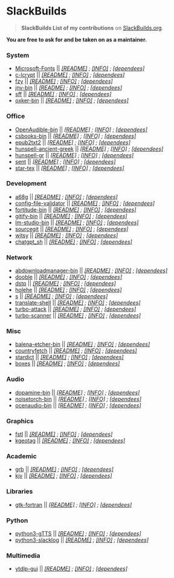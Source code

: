 # SlackBuilds
> **SlackBuilds List of my contributions** on [SlackBuilds.org](https://slackbuilds.org/advsearch.php?q=rizitis%40gmail.com&stype=maint).
>
**You are free to ask for and be taken on as a maintainer.** <br>

### System
- [Microsoft-Fonts](https://slackbuilds.org/repository/15.0/system/Microsoft-Fonts/) || *[[README]](https://slackbuilds.org/slackbuilds/15.0/system/Microsoft-Fonts/README) ; [[INFO]](https://slackbuilds.org/slackbuilds/15.0/system/Microsoft-Fonts/Microsoft-Fonts.info) ; [[dependees]](https://slackbuilds.org/advsearch.php?stype=revdep1&q=Microsoft-Fonts)*
- [c-lcrypt](https://slackbuilds.org/repository/15.0/system/c-lcrypt/) || *[[README]](https://slackbuilds.org/slackbuilds/15.0/system/c-lcrypt/README) ; [[INFO]](https://slackbuilds.org/slackbuilds/15.0/system/c-lcrypt/c-lcrypt.info) ; [[dependees]](https://slackbuilds.org/advsearch.php?stype=revdep1&q=c-lcrypt)*
- [fzy](https://slackbuilds.org/repository/15.0/system/fzy/) || *[[README]](https://slackbuilds.org/slackbuilds/15.0/system/fzy/README) ; [[INFO]](https://slackbuilds.org/slackbuilds/15.0/system/fzy/fzy.info) ; [[dependees]](https://slackbuilds.org/advsearch.php?stype=revdep1&q=fzy)*
- [jnv-bin](https://slackbuilds.org/repository/15.0/system/jnv-bin/) || *[[README]](https://slackbuilds.org/slackbuilds/15.0/system/jnv-bin/README) ; [[INFO]](https://slackbuilds.org/slackbuilds/15.0/system/jnv-bin/jnv-bin.info) ; [[dependees]](https://slackbuilds.org/advsearch.php?stype=revdep1&q=jnv-bin)*
- [sff](https://slackbuilds.org/repository/15.0/system/sff/) || *[[README]](https://slackbuilds.org/slackbuilds/15.0/system/sff/README) ; [[INFO]](https://slackbuilds.org/slackbuilds/15.0/system/sff/sff.info) ; [[dependees]](https://slackbuilds.org/advsearch.php?stype=revdep1&q=sff)*
- [oxker-bin](https://slackbuilds.org/repository/15.0/system/oxker-bin/) || *[[README]](https://slackbuilds.org/slackbuilds/15.0/system/oxker-bin/README) ; [[INFO]](https://slackbuilds.org/slackbuilds/15.0/system/oxker-bin/oxker-bin.info) ; [[dependees]](https://slackbuilds.org/advsearch.php?stype=revdep1&q=oxker-bin)*

### Office
- [OpenAudible-bin](https://slackbuilds.org/repository/15.0/office/OpenAudible-bin/) || *[[README]](https://slackbuilds.org/slackbuilds/15.0/office/OpenAudible-bin/README) ; [[INFO]](https://slackbuilds.org/slackbuilds/15.0/office/OpenAudible-bin/OpenAudible-bin.info) ; [[dependees]](https://slackbuilds.org/advsearch.php?stype=revdep1&q=OpenAudible-bin)*
- [csbooks-bin](https://slackbuilds.org/repository/15.0/office/csbooks-bin/) || *[[README]](https://slackbuilds.org/slackbuilds/15.0/office/csbooks-bin/README) ; [[INFO]](https://slackbuilds.org/slackbuilds/15.0/office/csbooks-bin/csbooks-bin.info) ; [[dependees]](https://slackbuilds.org/advsearch.php?stype=revdep1&q=csbooks-bin)*
- [epub2txt2](https://slackbuilds.org/repository/15.0/office/epub2txt2/) || *[[README]](https://slackbuilds.org/slackbuilds/15.0/office/epub2txt2/README) ; [[INFO]](https://slackbuilds.org/slackbuilds/15.0/office/epub2txt2/epub2txt2.info) ; [[dependees]](https://slackbuilds.org/advsearch.php?stype=revdep1&q=epub2txt2)*
- [hunspell-ancient-greek](https://slackbuilds.org/repository/15.0/office/hunspell-ancient-greek/) || *[[README]](https://slackbuilds.org/slackbuilds/15.0/office/hunspell-ancient-greek/README) ; [[INFO]](https://slackbuilds.org/slackbuilds/15.0/office/hunspell-ancient-greek/hunspell-ancient-greek.info) ; [[dependees]](https://slackbuilds.org/advsearch.php?stype=revdep1&q=hunspell-ancient-greek)*
- [hunspell-gr](https://slackbuilds.org/repository/15.0/office/hunspell-gr/) || *[[README]](https://slackbuilds.org/slackbuilds/15.0/office/hunspell-gr/README) ; [[INFO]](https://slackbuilds.org/slackbuilds/15.0/office/hunspell-gr/hunspell-gr.info) ; [[dependees]](https://slackbuilds.org/advsearch.php?stype=revdep1&q=hunspell-gr)*
- [sent](https://slackbuilds.org/repository/15.0/office/sent/) || *[[README]](https://slackbuilds.org/slackbuilds/15.0/office/sent/README) ; [[INFO]](https://slackbuilds.org/slackbuilds/15.0/office/sent/sent.info) ; [[dependees]](https://slackbuilds.org/advsearch.php?stype=revdep1&q=sent)*
- [star-tex](https://slackbuilds.org/repository/15.0/office/star-tex/) || *[[README]](https://slackbuilds.org/slackbuilds/15.0/office/star-tex/README) ; [[INFO]](https://slackbuilds.org/slackbuilds/15.0/office/star-tex/star-tex.info) ; [[dependees]](https://slackbuilds.org/advsearch.php?stype=revdep1&q=star-tex)*

### Development
- [a68g](https://slackbuilds.org/repository/15.0/development/a68g/) || *[[README]](https://slackbuilds.org/slackbuilds/15.0/development/a68g/README) ; [[INFO]](https://slackbuilds.org/slackbuilds/15.0/development/a68g/a68g.info) ; [[dependees]](https://slackbuilds.org/advsearch.php?stype=revdep1&q=a68g)*
- [config-file-validator](https://slackbuilds.org/repository/15.0/development/config-file-validator/) || *[[README]](https://slackbuilds.org/slackbuilds/15.0/development/config-file-validator/README) ; [[INFO]](https://slackbuilds.org/slackbuilds/15.0/development/config-file-validator/config-file-validator.info) ; [[dependees]](https://slackbuilds.org/advsearch.php?stype=revdep1&q=config-file-validator)*
- [fortitude-bin](https://slackbuilds.org/repository/15.0/development/fortitude-bin/) || *[[README]](https://slackbuilds.org/slackbuilds/15.0/development/fortitude-bin/README) ; [[INFO]](https://slackbuilds.org/slackbuilds/15.0/development/fortitude-bin/fortitude-bin.info) ; [[dependees]](https://slackbuilds.org/advsearch.php?stype=revdep1&q=fortitude-bin)*
- [gitify-bin](https://slackbuilds.org/repository/15.0/development/gitify-bin/) || *[[README]](https://slackbuilds.org/slackbuilds/15.0/development/gitify-bin/README) ; [[INFO]](https://slackbuilds.org/slackbuilds/15.0/development/gitify-bin/gitify-bin.info) ; [[dependees]](https://slackbuilds.org/advsearch.php?stype=revdep1&q=gitify-bin)*
- [lm-studio-bin](https://slackbuilds.org/repository/15.0/development/lm-studio-bin/) || *[[README]](https://slackbuilds.org/slackbuilds/15.0/development/lm-studio-bin/README) ; [[INFO]](https://slackbuilds.org/slackbuilds/15.0/development/lm-studio-bin/lm-studio-bin.info) ; [[dependees]](https://slackbuilds.org/advsearch.php?stype=revdep1&q=lm-studio-bin)*
- [sourcegit](https://slackbuilds.org/repository/15.0/development/sourcegit/) || *[[README]](https://slackbuilds.org/slackbuilds/15.0/development/sourcegit/README) ; [[INFO]](https://slackbuilds.org/slackbuilds/15.0/development/sourcegit/sourcegit.info) ; [[dependees]](https://slackbuilds.org/advsearch.php?stype=revdep1&q=sourcegit)*
- [witsy](https://slackbuilds.org/repository/15.0/development/witsy/) || *[[README]](https://slackbuilds.org/slackbuilds/15.0/development/witsy/README) ; [[INFO]](https://slackbuilds.org/slackbuilds/15.0/development/witsy/witsy.info) ; [[dependees]](https://slackbuilds.org/advsearch.php?stype=revdep1&q=witsy)*
- [chatgpt_sh](https://slackbuilds.org/repository/15.0/development/chatgpt_sh/) || *[[README]](https://slackbuilds.org/slackbuilds/15.0/development/chatgpt_sh/README) ; [[INFO]](https://slackbuilds.org/slackbuilds/15.0/development/chatgpt_sh/chatgpt_sh.info) ; [[dependees]](https://slackbuilds.org/advsearch.php?stype=revdep1&q=chatgpt_sh)*

### Network
- [abdownloadmanager-bin](https://slackbuilds.org/repository/15.0/network/abdownloadmanager-bin/) || *[[README]](https://slackbuilds.org/slackbuilds/15.0/network/abdownloadmanager-bin/README) ; [[INFO]](https://slackbuilds.org/slackbuilds/15.0/network/abdownloadmanager-bin/abdownloadmanager-bin.info) ; [[dependees]](https://slackbuilds.org/advsearch.php?stype=revdep1&q=abdownloadmanager-bin)*
- [dooble](https://slackbuilds.org/repository/15.0/network/dooble/) || *[[README]](https://slackbuilds.org/slackbuilds/15.0/network/dooble/README) ; [[INFO]](https://slackbuilds.org/slackbuilds/15.0/network/dooble/dooble.info) ; [[dependees]](https://slackbuilds.org/advsearch.php?stype=revdep1&q=dooble)*
- [dstp](https://slackbuilds.org/repository/15.0/network/dstp/) || *[[README]](https://slackbuilds.org/slackbuilds/15.0/network/dstp/README) ; [[INFO]](https://slackbuilds.org/slackbuilds/15.0/network/dstp/dstp.info) ; [[dependees]](https://slackbuilds.org/advsearch.php?stype=revdep1&q=dstp)*
- [holehe](https://slackbuilds.org/repository/15.0/network/holehe/) || *[[README]](https://slackbuilds.org/slackbuilds/15.0/network/holehe/README) ; [[INFO]](https://slackbuilds.org/slackbuilds/15.0/network/holehe/holehe.info) ; [[dependees]](https://slackbuilds.org/advsearch.php?stype=revdep1&q=holehe)*
- [s](https://slackbuilds.org/repository/15.0/network/s/) || *[[README]](https://slackbuilds.org/slackbuilds/15.0/network/s/README) ; [[INFO]](https://slackbuilds.org/slackbuilds/15.0/network/s/s.info) ; [[dependees]](https://slackbuilds.org/advsearch.php?stype=revdep1&q=s)*
- [translate-shell](https://slackbuilds.org/repository/15.0/network/translate-shell/) || *[[README]](https://slackbuilds.org/slackbuilds/15.0/network/translate-shell/README) ; [[INFO]](https://slackbuilds.org/slackbuilds/15.0/network/translate-shell/translate-shell.info) ; [[dependees]](https://slackbuilds.org/advsearch.php?stype=revdep1&q=translate-shell)*
- [turbo-attack](https://slackbuilds.org/repository/15.0/network/turbo-attack/) || *[[README]](https://slackbuilds.org/slackbuilds/15.0/network/turbo-attack/README) ; [[INFO]](https://slackbuilds.org/slackbuilds/15.0/network/turbo-attack/turbo-attack.info) ; [[dependees]](https://slackbuilds.org/advsearch.php?stype=revdep1&q=turbo-attack)*
- [turbo-scanner](https://slackbuilds.org/repository/15.0/network/turbo-scanner/) || *[[README]](https://slackbuilds.org/slackbuilds/15.0/network/turbo-scanner/README) ; [[INFO]](https://slackbuilds.org/slackbuilds/15.0/network/turbo-scanner/turbo-scanner.info) ; [[dependees]](https://slackbuilds.org/advsearch.php?stype=revdep1&q=turbo-scanner)*

### Misc
- [balena-etcher-bin](https://slackbuilds.org/repository/15.0/misc/balena-etcher-bin/) || *[[README]](https://slackbuilds.org/slackbuilds/15.0/misc/balena-etcher-bin/README) ; [[INFO]](https://slackbuilds.org/slackbuilds/15.0/misc/balena-etcher-bin/balena-etcher-bin.info) ; [[dependees]](https://slackbuilds.org/advsearch.php?stype=revdep1&q=balena-etcher-bin)*
- [countryfetch](https://slackbuilds.org/repository/15.0/misc/countryfetch/) || *[[README]](https://slackbuilds.org/slackbuilds/15.0/misc/countryfetch/README) ; [[INFO]](https://slackbuilds.org/slackbuilds/15.0/misc/countryfetch/countryfetch.info) ; [[dependees]](https://slackbuilds.org/advsearch.php?stype=revdep1&q=countryfetch)*
- [stardict](https://slackbuilds.org/repository/15.0/misc/stardict/) || *[[README]](https://slackbuilds.org/slackbuilds/15.0/misc/stardict/README) ; [[INFO]](https://slackbuilds.org/slackbuilds/15.0/misc/stardict/stardict.info) ; [[dependees]](https://slackbuilds.org/advsearch.php?stype=revdep1&q=stardict)*
- [boxes](https://slackbuilds.org/repository/15.0/misc/boxes/) || *[[README]](https://slackbuilds.org/slackbuilds/15.0/misc/boxes/README) ; [[INFO]](https://slackbuilds.org/slackbuilds/15.0/misc/boxes/boxes.info) ; [[dependees]](https://slackbuilds.org/advsearch.php?stype=revdep1&q=boxes)*


### Audio
- [dopamine-bin](https://slackbuilds.org/repository/15.0/audio/dopamine-bin/) || *[[README]](https://slackbuilds.org/slackbuilds/15.0/audio/dopamine-bin/README) ; [[INFO]](https://slackbuilds.org/slackbuilds/15.0/audio/dopamine-bin/dopamine-bin.info) ; [[dependees]](https://slackbuilds.org/advsearch.php?stype=revdep1&q=dopamine-bin)*
- [noisetorch-bin](https://slackbuilds.org/repository/15.0/audio/noisetorch-bin/) || *[[README]](https://slackbuilds.org/slackbuilds/15.0/audio/noisetorch-bin/README) ; [[INFO]](https://slackbuilds.org/slackbuilds/15.0/audio/noisetorch-bin/noisetorch-bin.info) ; [[dependees]](https://slackbuilds.org/advsearch.php?stype=revdep1&q=noisetorch-bin)* 
- [ocenaudio-bin](https://slackbuilds.org/repository/15.0/audio/ocenaudio-bin/) || *[[README]](https://slackbuilds.org/slackbuilds/15.0/audio/ocenaudio-bin/README) ; [[INFO]](https://slackbuilds.org/slackbuilds/15.0/audio/ocenaudio-bin/ocenaudio-bin.info) ; [[dependees]](https://slackbuilds.org/advsearch.php?stype=revdep1&q=ocenaudio-bin)*

### Graphics
- [fstl](https://slackbuilds.org/repository/15.0/graphics/fstl/) || *[[README]](https://slackbuilds.org/slackbuilds/15.0/graphics/fstl/README) ; [[INFO]](https://slackbuilds.org/slackbuilds/15.0/graphics/fstl/fstl.info) ; [[dependees]](https://slackbuilds.org/advsearch.php?stype=revdep1&q=fstl)*
- [kgeotag](https://slackbuilds.org/repository/15.0/graphics/kgeotag/) || *[[README]](https://slackbuilds.org/slackbuilds/15.0/graphics/kgeotag/README) ; [[INFO]](https://slackbuilds.org/slackbuilds/15.0/graphics/kgeotag/kgeotag.info) ; [[dependees]](https://slackbuilds.org/advsearch.php?stype=revdep1&q=kgeotag)*

### Academic
- [grb](https://slackbuilds.org/repository/15.0/academic/grb/) || *[[README]](https://slackbuilds.org/slackbuilds/15.0/academic/grb/README) ; [[INFO]](https://slackbuilds.org/slackbuilds/15.0/academic/grb/grb.info) ; [[dependees]](https://slackbuilds.org/advsearch.php?stype=revdep1&q=grb)*
- [kjv](https://slackbuilds.org/repository/15.0/academic/kjv/) || *[[README]](https://slackbuilds.org/slackbuilds/15.0/academic/kjv/README) ; [[INFO]](https://slackbuilds.org/slackbuilds/15.0/academic/kjv/kjv.info) ; [[dependees]](https://slackbuilds.org/advsearch.php?stype=revdep1&q=kjv)*

### Libraries
- [gtk-fortran](https://slackbuilds.org/repository/15.0/libraries/gtk-fortran/) || *[[README]](https://slackbuilds.org/slackbuilds/15.0/libraries/gtk-fortran/README) ; [[INFO]](https://slackbuilds.org/slackbuilds/15.0/libraries/gtk-fortran/gtk-fortran.info) ; [[dependees]](https://slackbuilds.org/advsearch.php?stype=revdep1&q=gtk-fortran)*

### Python
- [python3-gTTS](https://slackbuilds.org/repository/15.0/python/python3-gTTS/) || *[[README]](https://slackbuilds.org/slackbuilds/15.0/python/python3-gTTS/README) ; [[INFO]](https://slackbuilds.org/slackbuilds/15.0/python/python3-gTTS/python3-gTTS.info) ; [[dependees]](https://slackbuilds.org/advsearch.php?stype=revdep1&q=python3-gTTS)*
- [python3-slacklog](https://slackbuilds.org/repository/15.0/python/python3-slacklog/) || *[[README]](https://slackbuilds.org/slackbuilds/15.0/python/python3-slacklog/README) ; [[INFO]](https://slackbuilds.org/slackbuilds/15.0/python/python3-slacklog/python3-slacklog.info) ; [[dependees]](https://slackbuilds.org/advsearch.php?stype=revdep1&q=python3-slacklog)*

### Multimedia
- [ytdlp-gui](https://slackbuilds.org/repository/15.0/multimedia/ytdlp-gui/) || *[[README]](https://slackbuilds.org/repository/15.0/multimedia/ytdlp-gui/README) ; [[INFO]](https://slackbuilds.org/repository/15.0/multimedia/ytdlp-gui/ytdlp-gui.info) ; [[dependees]](https://slackbuilds.org/advsearch.php?stype=revdep1&q=ytdlp-gui)*

